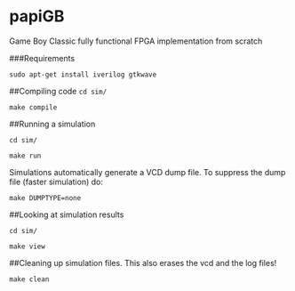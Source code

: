 # papiGB
Game Boy Classic fully functional FPGA implementation from scratch

###Requirements

`sudo apt-get install iverilog gtkwave`


##Compiling code
`cd sim/`

`make compile`

##Running a simulation

`cd sim/`

`make run`

Simulations automatically generate a VCD dump file. To suppress the dump file (faster simulation) do:

`make DUMPTYPE=none`


##Looking at simulation results

`cd sim/`

`make view`

##Cleaning up simulation files.
This also erases the vcd and the log files!

`make clean`
